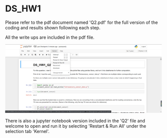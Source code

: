 # DS_HW1

Please refer to the pdf document named 'Q2.pdf' for the full version of the coding and results shown following each step. 

All the write ups are included in the pdf file.

![image](https://github.com/HujiAnni/DS_HW1/blob/main/reference_Q2.png)


There is also a jupyter notebook version included in the 'Q2' file and welcome to open and run it by selecting 'Restart & Run All' under the selection tab 'Kernel'. 
